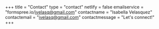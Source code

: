 +++
title = "Contact"
type = "contact"
netlify = false
emailservice = "formspree.io/ivelasq@gmail.com"
contactname = "Isabella Velasquez"
contactemail = "ivelasq@gmail.com"
contactmessage = "Let's connect!"
+++
